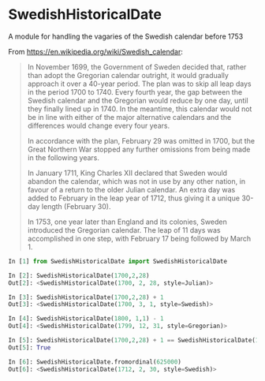 # SwedishHistoricalDate

A module for handling the vagaries of the Swedish calendar before 1753

From https://en.wikipedia.org/wiki/Swedish_calendar:

> In November 1699, the Government of Sweden decided that, rather than adopt the Gregorian calendar outright, it would gradually approach it over a 40-year period. The plan was to skip all leap days in the period 1700 to 1740. Every fourth year, the gap between the Swedish calendar and the Gregorian would reduce by one day, until they finally lined up in 1740. In the meantime, this calendar would not be in line with either of the major alternative calendars and the differences would change every four years.
> 
> In accordance with the plan, February 29 was omitted in 1700, but the Great Northern War stopped any further omissions from being made in the following years.
> 
> In January 1711, King Charles XII declared that Sweden would abandon the calendar, which was not in use by any other nation, in favour of a return to the older Julian calendar. An extra day was added to February in the leap year of 1712, thus giving it a unique 30-day length (February 30).
>
> In 1753, one year later than England and its colonies, Sweden introduced the Gregorian calendar. The leap of 11 days was accomplished in one step, with February 17 being followed by March 1.

```python
In [1] from SwedishHistoricalDate import SwedishHistoricalDate

In [2]: SwedishHistoricalDate(1700,2,28)
Out[2]: <SwedishHistoricalDate(1700, 2, 28, style=Julian)>

In [3]: SwedishHistoricalDate(1700,2,28) + 1
Out[3]: <SwedishHistoricalDate(1700, 3, 1, style=Swedish)>

In [4]: SwedishHistoricalDate(1800, 1,1) - 1
Out[4]: <SwedishHistoricalDate(1799, 12, 31, style=Gregorian)>

In [5]: SwedishHistoricalDate(1700,2,28) + 1 == SwedishHistoricalDate(1700,3,1)
Out[5]: True

In [6]: SwedishHistoricalDate.fromordinal(625000)
Out[6]: <SwedishHistoricalDate(1712, 2, 30, style=Swedish)>
```
